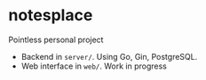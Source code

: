 # notesplace

Pointless personal project

- Backend in `server/`. Using Go, Gin, PostgreSQL.
- Web interface in `web/`. Work in progress
